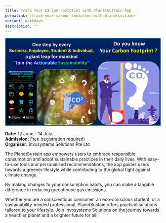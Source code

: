 ```yaml
---
title: Track Your Carbon Footprint with PlanetSustain App
permalink: /track-your-carbon-footprint-with-planetsustain/
variant: markdown
description: ""
---
```

![Track Your Carbon Footprint with PlanetSustain](/images/Challenges%20&amp;%20Deals/Track_Your_Carbon_Footprint_with_PlanetSustain.png)

**Date:** 12 June – 14 July<br>
**Admission:** Free (registration required)<br>
**Organiser:** Invosystems Solutions Pte Ltd

The PlanetSustain app empowers users to embrace responsible consumption and adopt sustainable practices in their daily lives. With easy-to-use tools and personalised recommendations, the app guides users towards a greener lifestyle while contributing to the global fight against climate change.  &nbsp;

By making changes to your consumption habits, you can make a tangible difference in reducing greenhouse gas emissions.&nbsp;&nbsp;

Whether you are a conscientious consumer, an eco-conscious student, or a sustainability-minded professional, PlanetSustain offers practical solutions tailored to your lifestyle. Join Invosystems Solutions on the journey towards a healthier planet and a brighter future for all.


<a class="btn-link" target="_blank" href="https://invosystems.com/PlanetSustain/](https://invosystems.com/PlanetSustain/)">
	<img src="/images/more-info-btn.png">
</a>

<style>
	.btn-link {
		display: none;
	}
	a.btn-link[target="_blank"]:after {
	display: none;
}
	.btn-link > img {
		width: 100%;
	}
</style>